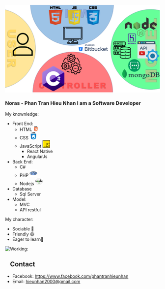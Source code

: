 ![error](https://github.com/nhandora123/nhandora123/blob/master/Slide7.PNG)
### Noras - Phan Tran Hieu Nhan I am a Software Developer
My knownledge:
* Front End:
  * HTML ![html](https://github.com/nhandora123/nhandora123/blob/master/html-5.png)
  * CSS ![html](https://github.com/nhandora123/nhandora123/blob/master/css.png)
  * JavaScript ![html](https://github.com/nhandora123/nhandora123/blob/master/js.png)
    * React Native
    * AngularJs 
* Back End:
  * C# 
  * PHP ![html](https://github.com/nhandora123/nhandora123/blob/master/php.png)
  * Nodejs ![nodejs](https://github.com/nhandora123/nhandora123/blob/master/nodejs.png)
* Database
  * Sql Server
* Model: 
  * MVC
  * API restful

My character:
* Sociable 🤘
* Friendly 😃
* Eager to learn📝

<a href="https://github.com/nhandora123"><img align="left" width="auto" height="200" src="https://res.cloudinary.com/kimwy/image/upload/v1598840300/easyfrontend/programming_hgngx9.png"></a>Working: 

## Contact
 * Facebook: https://www.facebook.com/phantranhieunhan
 * Email: hieunhan2000@gmail.com
